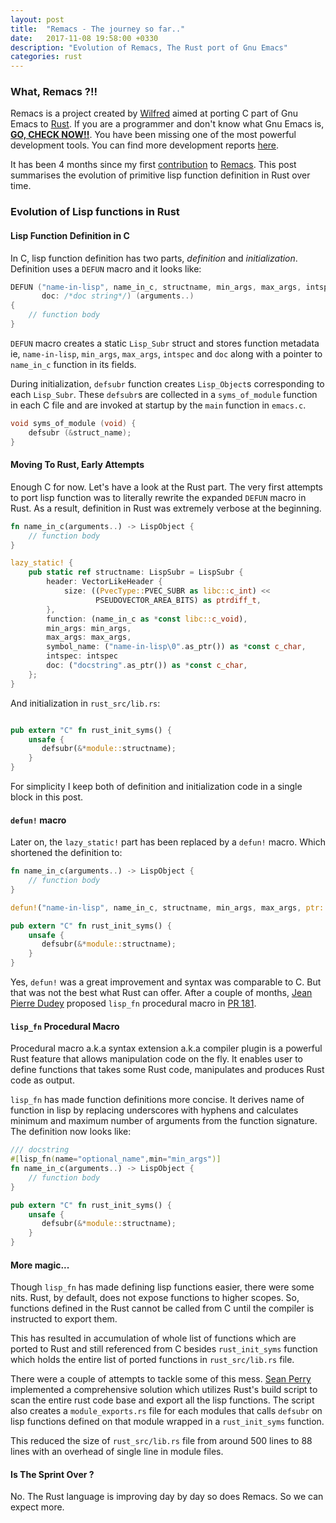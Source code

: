 ```yaml
---
layout: post
title:  "Remacs - The journey so far.."
date:   2017-11-08 19:58:00 +0330
description: "Evolution of Remacs, The Rust port of Gnu Emacs"
categories: rust
---
```


### [](#intro) What, Remacs ?!!
Remacs is a project created by [Wilfred](https://github.com/Wilfred) aimed at
porting C part of Gnu Emacs to [Rust](https://www.rust-lang.org/). If you are a
programmer and don't know what Gnu Emacs is,
[**GO, CHECK NOW!!**](https://www.gnu.org/software/emacs/). You have been
missing one of the most powerful development tools. You can find more development
reports [here](http://www.wilfred.me.uk/archives/).

It has been 4 months since my first
[contribution](https://github.com/Wilfred/remacs/pull/211) to
[Remacs](https://github.com/Wilfred/remacs). This post summarises the evolution
of primitive lisp function definition in Rust over time.

### [](#evolution) Evolution of Lisp functions in Rust

#### [](#fnsinc) Lisp Function Definition in C

In C, lisp function definition has two parts, _definition_ and _initialization_.
Definition uses a `DEFUN` macro and it looks like:

```c
DEFUN ("name-in-lisp", name_in_c, structname, min_args, max_args, intspec,
       doc: /*doc string*/) (arguments..)
{
    // function body
}
```

`DEFUN` macro creates a static `Lisp_Subr` struct and stores function metadata
ie, `name-in-lisp`, `min_args`, `max_args`, `intspec` and `doc` along with a pointer to
`name_in_c` function in its fields.

During initialization, `defsubr` function creates `Lisp_Object`s corresponding to each
`Lisp_Subr`. These `defsubr`s are collected in a `syms_of_module` function in
each C file and are invoked at startup by the `main` function in `emacs.c`.

```c
void syms_of_module (void) {
    defsubr (&struct_name);
}
```

#### [](#earlyattempts) Moving To Rust, Early Attempts

Enough C for now. Let's have a look at the Rust part. The very first attempts to
port lisp function was to literally rewrite the expanded `DEFUN` macro in Rust.
As a result, definition in Rust was extremely verbose at the beginning.

```rust
fn name_in_c(arguments..) -> LispObject {
    // function body
}

lazy_static! {
    pub static ref structname: LispSubr = LispSubr {
        header: VectorLikeHeader {
            size: ((PvecType::PVEC_SUBR as libc::c_int) <<
                   PSEUDOVECTOR_AREA_BITS) as ptrdiff_t,
        },
        function: (name_in_c as *const libc::c_void),
        min_args: min_args,
        max_args: max_args,
        symbol_name: ("name-in-lisp\0".as_ptr()) as *const c_char,
        intspec: intspec
        doc: ("docstring".as_ptr()) as *const c_char,
    };
}
```
And initialization in `rust_src/lib.rs`:

```rust

pub extern "C" fn rust_init_syms() {
    unsafe {
       defsubr(&*module::structname);
    }
}
```
For simplicity I keep both of definition and initialization code in a single block in this post.

#### [](#defun) `defun!` macro

Later on, the `lazy_static!` part has been replaced by a `defun!` macro. Which
shortened the definition to:

```rust
fn name_in_c(arguments..) -> LispObject {
    // function body
}

defun!("name-in-lisp", name_in_c, structname, min_args, max_args, ptr::null(), "docstring");

pub extern "C" fn rust_init_syms() {
    unsafe {
       defsubr(&*module::structname);
    }
}
```
Yes, `defun!` was a great improvement and syntax was comparable to C. But that was
not the best what Rust can offer. After a couple of months, [Jean Pierre Dudey](https://github.com/jeandudey)
proposed `lisp_fn` procedural macro in [PR 181](https://github.com/Wilfred/remacs/pull/181/).

#### [](#lispfn) `lisp_fn` Procedural Macro

Procedural macro a.k.a syntax extension a.k.a compiler plugin is a powerful Rust
feature that allows manipulation code on the fly. It enables user to define
functions that takes some Rust code, manipulates and produces Rust code as
output.

`lisp_fn` has made function definitions more concise. It derives name of
function in lisp by replacing underscores with hyphens and calculates minimum
and maximum number of arguments from the function signature. The
definition now looks like:

```rust
/// docstring
#[lisp_fn(name="optional_name",min="min_args")]
fn name_in_c(arguments..) -> LispObject {
    // function body
}

pub extern "C" fn rust_init_syms() {
    unsafe {
       defsubr(&*module::structname);
    }
}
```

#### [](#more-magic) More magic...

Though `lisp_fn` has made defining lisp functions easier, there were some nits.
Rust, by default, does not expose functions to higher scopes. So, functions
defined in the Rust cannot be called from C until the compiler is instructed to
export them.

This has resulted in accumulation of whole list of functions which are ported to
Rust and still referenced from C besides `rust_init_syms` function which holds
the entire list of ported functions in `rust_src/lib.rs` file.

There were a couple of attempts to tackle some of this mess.
[Sean Perry](https://github.com/shaleh) implemented a comprehensive solution
which utilizes Rust's build script to scan the entire rust code base and export
all the lisp functions. The script also creates a `module_exports.rs` file for
each modules that calls `defsubr` on lisp functions defined on that module
wrapped in a `rust_init_syms` function.

This reduced the size of `rust_src/lib.rs` file from around 500 lines to 88
lines with an overhead of single line in module files.

#### [](#next) Is The Sprint Over ?

No. The Rust language is improving day by day so does Remacs. So we can expect more.
